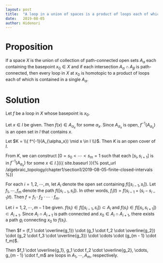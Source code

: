 ```yaml
---
layout: post
title:  "A loop in a union of spaces is a product of loops each of which is contained in a space."
date:   2019-08-05
author: Hidenori
---
```


# Proposition
If a space $X$ is the union of collection of path-connected open sets $A_{\alpha}$ each containing the basepoint $x_0 \in X$ and if each intersection $A_{\alpha} \cap A_{\beta}$ is path-connected, then every loop in $X$ at $x_0$ is homotopic to a product of loops each of which is contained in a single $A_{\alpha}$.

# Solution
Let $f$ be a loop in $X$ whose basepoint is $x_0$.

Let $x \in I$ be given.
Then $f(x) \in A_{\alpha_x}$ for some $\alpha_x$.
Since $A_{\alpha_x}$ is open, $f^{-1}(A_{\alpha_x})$ is an open set in $I$ that contains $x$.

Let $K = \\{ f^{-1}(A_{\alpha_x}) \mid x \in I \\}$.
Then $K$ is an open cover of $I$.

From $K$, we can construct [$0 = s_0 < \cdots < s_m = 1$ such that each $[s_i, s_{i + 1}]$ is in $f^{-1}(A_{\alpha_x})$ for some $x \in I$.]({{ site.baseurl }}{% post_url /algebraic_topology/chapter1/section1/2019-08-05-finite-closed-intervals %})

For each $i = 1, 2, \cdots, m$, let $A_i$ denote the open set containing $f([s_{i - 1}, s_i])$.
Let $f_1, \cdots, f_m$ denote the path $f([s_{i - 1}, s_i])$.
In other words, $f_i(t) = f(s_{i - 1} + (s_i - s_{i - 1})t)$.
Then $f = f_1 \cdot f_2 \cdot \cdots \cdot f_m$.

Let $i = 1, 2, \cdots, m - 1$ be given.
$f(s_i) \in f([s_{i - 1}, s_i]) \subset A_i$ and $f(s_i) \in f([s_i, s_{i + 1}]) \subset A_{i + 1}$.
Since $A_i \cap A_{i + 1}$ is path connected and $x_0 \in A_i \cap A_{i + 1}$, there exists a path $g_i$ connecting $x_0$ to $f(s_i)$.

Then $f = (f_1 \cdot \overline{g_1}) \cdot (g_1 \cdot f_2 \cdot \overline{g_2}) \cdot (g_2 \cdot f_3 \cdot \overline{g_3}) \cdot \cdots \cdot (g_{m - 1} \cdot f_m)$.

Then $f_1 \cdot \overline{g_1}, g_1 \cdot f_2 \cdot \overline{g_2}, \cdots, g_{m - 1} \cdot f_m$ are loops in $A_1, \cdots, A_m$, respectively.
